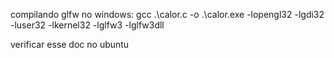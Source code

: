 compilando glfw no windows:
gcc .\calor.c -o .\calor.exe -lopengl32 -lgdi32 -luser32 -lkernel32 -lglfw3 -lglfw3dll

verificar esse doc no ubuntu